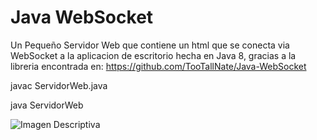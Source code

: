 # Java WebSocket
Un Pequeño Servidor Web que contiene un html que se conecta via WebSocket a la aplicacion de escritorio hecha en Java 8, gracias a la libreria encontrada en: https://github.com/TooTallNate/Java-WebSocket


javac ServidorWeb.java

java ServidorWeb


![Imagen Descriptiva](https://raw.githubusercontent.com/RicardoValladares/Java-WebSocket/main/Funcionando.png)

